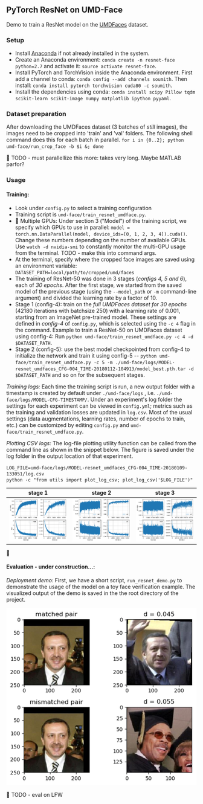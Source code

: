 ## PyTorch ResNet on UMD-Face

Demo to train a ResNet model on the [UMDFaces](http://www.umdfaces.io/) dataset.


### Setup

* Install [Anaconda](https://conda.io/docs/user-guide/install/linux.html) if not already installed in the system.
* Create an Anaconda environment: `conda create -n resnet-face python=2.7` and activate it: `source activate resnet-face`.
* Install PyTorch and TorchVision inside the Anaconda environment. First add a channel to conda: `conda config --add channels soumith`. Then install: `conda install pytorch torchvision cuda80 -c soumith`.
* Install the dependencies using conda: `conda install scipy Pillow tqdm scikit-learn scikit-image numpy matplotlib ipython pyyaml`.


### Dataset preparation

After downloading the UMDFaces dataset (3 batches of _still_ images), the images need to be cropped into 'train' and 'val' folders. The following shell command does this for each batch in parallel.
`for i in {0..2}; python umd-face/run_crop_face -b $i &; done`

:small_red_triangle: TODO - must parallellize this more: takes very long. Maybe MATLAB parfor?


### Usage

#### Training:  
* Look under `config.py` to select a training configuration
* Training script is `umd-face/train_resnet_umdface.py`.
* :small_red_triangle: Multiple GPUs: Under section 3 ("Model") of the training script, we specify which GPUs to use in parallel: `model = torch.nn.DataParallel(model, device_ids=[0, 1, 2, 3, 4]).cuda()`. Change these numbers depending on the number of available GPUs. Use `watch -d nvidia-smi` to constantly monitor the multi-GPU usage from the terminal. TODO - make this into command args.
* At the terminal, specify where the cropped face images are saved using an environment variable: `DATASET_PATH=local/path/to/cropped/umd/faces`
* The training of ResNet-50 was done in 3 stages (*configs 4, 5 and 6*), each of *30 epochs*. After the first stage, we started from the saved model of the previous stage (using the `--model_path` or `-m` command-line argument) and divided the learning rate by a factor of 10.
* Stage 1 (config-4): train on  the *full UMDFaces dataset for 30 epochs* (42180 iterations with batchsize 250) with a learning rate of 0.001, starting from an ImageNet pre-trained model. These settings are defined in *config-4* of `config.py`, which is selected using the `-c 4` flag in the command. Example to train a ResNet-50 on UMDFaces dataset using config-4: Run `python umd-face/train_resnet_umdface.py -c 4 -d $DATASET_PATH`.
* Stage 2 (config-5): use the best model checkpointed from config-4 to initialize the network and train it using config-5 -- `python umd-face/train_resnet_umdface.py -c 5 -m ./umd-face/logs/MODEL-resnet_umdfaces_CFG-004_TIME-20180112-104913/model_best.pth.tar -d $DATASET_PATH` and so on for the subsequent stages.

*Training logs:* Each time the training script is run, a new output folder with a timestamp is created by default under `./umd-face/logs` , i.e.  `./umd-face/logs/MODEL-CFG-TIMESTAMP/`. Under an experiment's log folder the settings for each experiment can be viewed in `config.yml`; metrics such as the training and validation losses are updated in `log.csv`. 
Most of the usual settings (data augmentations, learning rates, number of epochs to train, etc.) can be customized by editing `config.py` and `umd-face/train_resnet_umdface.py`.

*Plotting CSV logs:* The log-file plotting utility function can be called from the command line as shown in the snippet below. The figure is saved under the log folder in the output location of that experiment.

    LOG_FILE=umd-face/logs/MODEL-resnet_umdfaces_CFG-004_TIME-20180109-133051/log.csv
    python -c "from utils import plot_log_csv; plot_log_csv('$LOG_FILE')"

stage 1 |   stage 2  | stage 3  
:------:|:----------:|:--------:
![](samples/stage1_log_plots.png)|  ![](samples/stage2_log_plots.png) | ![](samples/stage3_log_plots.png) 


:construction:
#### Evaluation - under construction...: 

*Deployment demo:* First, we have a short script, `run_resnet_demo.py` to demonstrate the usage of the model on a toy face verification example. The visualized output of the demo is saved in the the root directory of the project.

![](samples/demo_verif.png)



:red_circle: TODO - eval on LFW



